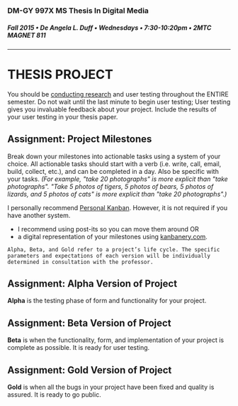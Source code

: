 ### DM-GY 997X MS Thesis In Digital Media
##### Fall 2015 • De Angela L. Duff • Wednesdays • 7:30-10:20pm • 2MTC MAGNET 811 

---

# THESIS PROJECT

You should be [conducting research](dm997X_ms_thesis_research.md) and user testing throughout the ENTIRE semester. Do not wait until the last minute to begin user testing; User testing gives you invaluable feedback about your project. Include the results of your user testing in your thesis paper.

## Assignment: Project Milestones
Break down your milestones into actionable tasks using a system of your choice. All actionable tasks should start with a verb (i.e. write, call, email, build, collect, etc.), and can be completed in a day. Also be specific with your tasks. *(For example, "take 20 photographs" is more explicit than "take photographs". "Take 5 photos of tigers, 5 photos of bears, 5 photos of lizards, and 5 photos of cats" is more explicit than "take 20 photographs".)*

I personally recommend <a href="http://personalkanban.com" target="_blank">Personal Kanban</a>. However, it is not required if you have another system.
<ul>
<li>I recommend using post-its so you can move them around
OR</li>
<li>a digital representation of your milestones using <a href="http://kanbanery.com" target="_blank">kanbanery.com</a>.</li>
</ul>

    Alpha, Beta, and Gold refer to a project’s life cycle. The specific parameters and expectations of each version will be individually determined in consultation with the professor.

## Assignment: Alpha Version of Project
<strong>Alpha</strong> is the testing phase of form and functionality for your project.

## Assignment: Beta Version of Project
<strong>Beta</strong> is when the functionality, form, and implementation of your project is complete as possible. It is ready for user testing.

## Assignment: Gold Version of Project
<strong>Gold</strong> is when all the bugs in your project have been fixed and quality is assured. It is ready to go public.







